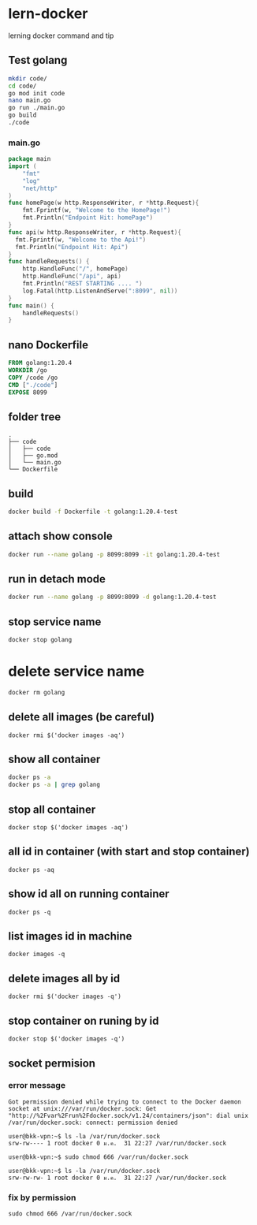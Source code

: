 # lern-docker

lerning docker command and tip

## Test golang

```sh
mkdir code/
cd code/
go mod init code
nano main.go 
go run ./main.go
go build
./code
```

### main.go

```go
package main
import (
    "fmt"
    "log"
    "net/http"
)
func homePage(w http.ResponseWriter, r *http.Request){
    fmt.Fprintf(w, "Welcome to the HomePage!")
    fmt.Println("Endpoint Hit: homePage")
}
func api(w http.ResponseWriter, r *http.Request){
  fmt.Fprintf(w, "Welcome to the Api!")
  fmt.Println("Endpoint Hit: Api")
}
func handleRequests() {
    http.HandleFunc("/", homePage)
    http.HandleFunc("/api", api)
    fmt.Println("REST STARTING .... ")
    log.Fatal(http.ListenAndServe(":8099", nil))
}
func main() {
    handleRequests()
}
```

## nano Dockerfile

```Dockerfile
FROM golang:1.20.4
WORKDIR /go
COPY /code /go
CMD ["./code"]
EXPOSE 8099
```
## folder tree

```
.
├── code
│   ├── code
│   ├── go.mod
│   └── main.go
└── Dockerfile
```

## build 

```sh
docker build -f Dockerfile -t golang:1.20.4-test
```

## attach show console

```sh
docker run --name golang -p 8099:8099 -it golang:1.20.4-test
```

## run in detach mode

```sh
docker run --name golang -p 8099:8099 -d golang:1.20.4-test
```

## stop service name

```sh
docker stop golang
```

# delete service name

```sh
docker rm golang
```

## delete all images (be careful)

```
docker rmi $('docker images -aq')
```

## show all container

```sh
docker ps -a
docker ps -a | grep golang
```
## stop all container

```
docker stop $('docker images -aq')
```

## all id in container (with start and stop container)

```
docker ps -aq
```
## show id all on running container

```
docker ps -q
```

## list images id in machine 
```
docker images -q

```
## delete images all by id 

```
docker rmi $('docker images -q')
```

## stop container on runing by id

```
docker stop $('docker images -q')
```

## socket permision

### error message 

```
Got permission denied while trying to connect to the Docker daemon socket at unix:///var/run/docker.sock: Get
"http://%2Fvar%2Frun%2Fdocker.sock/v1.24/containers/json": dial unix /var/run/docker.sock: connect: permission denied

user@bkk-vpn:~$ ls -la /var/run/docker.sock
srw-rw---- 1 root docker 0 ม.ค.  31 22:27 /var/run/docker.sock

user@bkk-vpn:~$ sudo chmod 666 /var/run/docker.sock

user@bkk-vpn:~$ ls -la /var/run/docker.sock
srw-rw-rw- 1 root docker 0 ม.ค.  31 22:27 /var/run/docker.sock
```

### fix by permission

```
sudo chmod 666 /var/run/docker.sock
```



